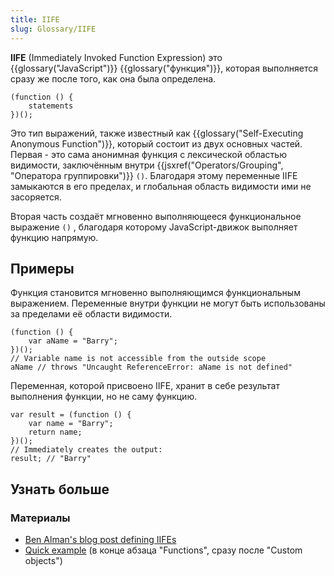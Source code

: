 ```yaml
---
title: IIFE
slug: Glossary/IIFE
---
```


**IIFE** (Immediately Invoked Function Expression) это {{glossary("JavaScript")}} {{glossary("функция")}}, которая выполняется сразу же после того, как она была определена.

```
(function () {
    statements
})();
```

Это тип выражений, также известный как {{glossary("Self-Executing Anonymous Function")}}, который состоит из двух основных частей. Первая - это сама анонимная функция с лексической областью видимости, заключённым внутри {{jsxref("Operators/Grouping", "Оператора группировки")}} `()`. Благодаря этому переменные IIFE замыкаются в его пределах, и глобальная область видимости ими не засоряется.

Вторая часть создаёт мгновенно выполняющееся функциональное выражение `()` , благодаря которому JavaScript-движок выполняет функцию напрямую.

## Примеры

Функция становится мгновенно выполняющимся функциональным выражением. Переменные внутри функции не могут быть использованы за пределами её области видимости.

```
(function () {
    var aName = "Barry";
})();
// Variable name is not accessible from the outside scope
aName // throws "Uncaught ReferenceError: aName is not defined"
```

Переменная, которой присвоено IIFE, хранит в себе результат выполнения функции, но не саму функцию.

```
var result = (function () {
    var name = "Barry";
    return name;
})();
// Immediately creates the output:
result; // "Barry"
```

## Узнать больше

### Материалы

- [Ben Alman's blog post defining IIFEs](http://benalman.com/news/2010/11/immediately-invoked-function-expression/)
- [Quick example](/ru/docs/Web/JavaScript/A_re-introduction_to_JavaScript#Functions) (в конце абзаца "Functions", сразу после "Custom objects")
